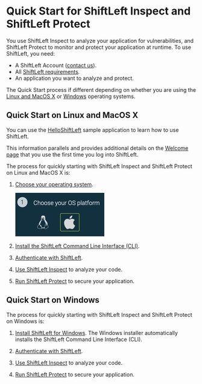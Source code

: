 # Quick Start for ShiftLeft Inspect and ShiftLeft Protect

You use ShiftLeft Inspect to analyze your application for vulnerabilities, and ShiftLeft Protect to monitor and protect your application at runtime. To use ShiftLeft, you need:

* A ShiftLeft Account ([contact us](https://www.shiftleft.io/contact/)).
* All [ShiftLeft requirements](../introduction/requirements.md).
* An application you want to analyze and protect. 

The Quick Start process if different depending on whether you are using the [Linux and MacOS X](#quick-start-on-linux-and-macos-x) or [Windows](#quick-start-on-windows) operating systems.

## Quick Start on Linux and MacOS X

You can use the [HelloShiftLeft](../introduction/helloshiftleft.md) sample application to learn how to use ShiftLeft.

This information parallels and provides additional details on the [Welcome page](https://www.shiftleft.io/dashboard) that you use the first time you log into ShiftLeft.
   
The process for quickly starting with ShiftLeft Inspect and ShiftLeft Protect on Linux and MacOS X is:

1. [Choose your operating system](../introduction/requirements.md).

   ![Choose OS](img/os.jpg)

2. [Install the ShiftLeft Command Line Interface (CLI)](using-cli/install-cli.md).

3. [Authenticate with ShiftLeft](using-cli/authenticating.md).

4. [Use ShiftLeft Inspect](inspect/analyzing-applications.md) to analyze your code.

5. [Run ShiftLeft Protect](protect/run-protect.md) to secure your application.


## Quick Start on Windows

The process for quickly starting with ShiftLeft Inspect and ShiftLeft Protect on Windows is:

1. [Install ShiftLeft for Windows](windows-installer.md). The Windows installer automatically installs the ShiftLeft Command Line Interface (CLI).

2. [Authenticate with ShiftLeft](using-cli/authenticating.md).

3. [Use ShiftLeft Inspect](inspect/analyzing-applications.md) to analyze your code.

4. [Run ShiftLeft Protect](protect/run-protect.md) to secure your application.
